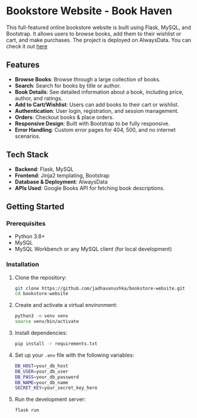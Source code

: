 # Bookstore Website - Book Haven

This full-featured online bookstore website is built using Flask, MySQL, and Bootstrap. It allows users to browse books, add them to their wishlist or cart, and make purchases. The project is deployed on AlwaysData. You can check it out [here](https://bookhaven.alwaysdata.net/)

## Features

- **Browse Books**: Browse through a large collection of books.
- **Search**: Search for books by title or author.
- **Book Details**: See detailed information about a book, including price, author, and ratings.
- **Add to Cart/Wishlist**: Users can add books to their cart or wishlist.
- **Authentication**: User login, registration, and session management.
- **Orders**: Checkout books & place orders.
- **Responsive Design**: Built with Bootstrap to be fully responsive.
- **Error Handling**: Custom error pages for 404, 500, and no internet scenarios.

## Tech Stack

- **Backend**: Flask, MySQL
- **Frontend**: Jinja2 templating, Bootstrap
- **Database & Deployment**: AlwaysData
- **APIs Used**: Google Books API for fetching book descriptions.

## Getting Started

### Prerequisites

- Python 3.8+
- MySQL
- MySQL Workbench or any MySQL client (for local development)

### Installation

1. Clone the repository:
   ```bash
   git clone https://github.com/jadhavanushka/bookstore-website.git
   cd bookstore-website
   ```

2. Create and activate a virtual environment:
   ```bash
   python3 -m venv venv
   source venv/bin/activate
   ```

3. Install dependencies:
   ```bash
   pip install -r requirements.txt
   ```

4. Set up your `.env` file with the following variables:
   ```bash
   DB_HOST=your_db_host
   DB_USER=your_db_user
   DB_PASS=your_db_password
   DB_NAME=your_db_name
   SECRET_KEY=your_secret_key_here
   ```

5. Run the development server:
   ```bash
   flask run
   ```